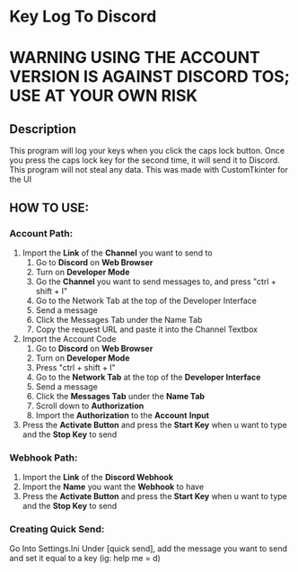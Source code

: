 # Key Log To Discord

# WARNING USING THE ACCOUNT VERSION IS AGAINST DISCORD TOS; USE AT YOUR OWN RISK


## Description

This program will log your keys when you click the caps lock button. Once you press the caps lock key for the second time, it will send it to Discord. This program will not steal any data. This was made with CustomTkinter for the UI

## HOW TO USE:

### Account Path:

1. Import the **Link** of the **Channel** you want to send to
   1. Go to **Discord** on **Web Browser**
   2. Turn on **Developer Mode**
   3. Go the **Channel** you want to send messages to, and press "ctrl + shift + I"
   4. Go to the Network Tab at the top of the Developer Interface
   5. Send a message
   6. Click the Messages Tab under the Name Tab
   7. Copy the request URL and paste it into the Channel Textbox
2. Import the Account Code
   1. Go to **Discord** on **Web Browser**
   2. Turn on **Developer Mode**
   3. Press "ctrl + shift + I"
   4. Go to the **Network Tab** at the top of the **Developer Interface**
   5. Send a message
   6. Click the **Messages Tab** under the **Name Tab**
   7. Scroll down to **Authorization**
   8. Import the **Authorization** to  the **Account** **Input**
3. Press the **Activate Button** and press the **Start Key** when u want to type and the **Stop Key** to send

###  Webhook Path:

1. Import the **Link** of the **Discord Webhook**
2. Import the **Name** you want the **Webhook** to have
3. Press the **Activate Button** and press the **Start Key** when u want to type and the **Stop Key** to send


### Creating Quick Send:

Go Into Settings.Ini
Under [quick send], add the message you want to send and set it equal to a key (ig: help me = d)
